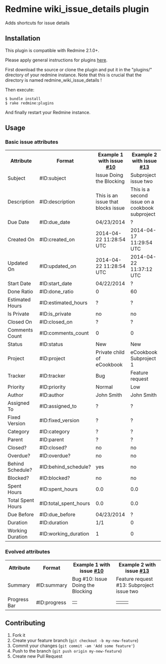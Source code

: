 Redmine wiki_issue_details plugin
======================

Adds shortcuts for issue details

Installation
------------

This plugin is compatible with Redmine 2.1.0+.

Please apply general instructions for plugins [here](http://www.redmine.org/wiki/redmine/Plugins).

First download the source or clone the plugin and put it in the "plugins/" directory of your redmine instance. Note that this is crucial that the directory is named redmine_wiki_issue_details !

Then execute:

    $ bundle install
    $ rake redmine:plugins

And finally restart your Redmine instance.


Usage
-----

<h3>Basic issue attributes</h3>


<table>
  <tbody><tr>
    <th>Attribute </th>
    <th>Format </th>
    <th>Example 1 with issue <a href="/issues/10" class="issue tracker-1 status-1 priority-5 priority-default" title="Issue Doing the Blocking (New)">#10</a> </th>
    <th>Example 2 with issue <a href="/issues/13" class="issue tracker-2 status-1 priority-4 priority-lowest" title="Subproject issue two (New)">#13</a> </th>
  </tr>
  <tr>
    <td> Subject </td>
    <td> #ID:subject </td>
    <td> Issue Doing the Blocking </td>
    <td> Subproject issue two </td>
  </tr>
  <tr>
    <td> Description </td>
    <td> #ID:description </td>
    <td> This is an issue that blocks issue </td>
    <td> This is a second issue on a cookbook subproject </td>
  </tr>
  <tr>
    <td> Due Date </td>
    <td> #ID:due_date </td>
    <td> 04/23/2014 </td>
    <td> ? </td>
  </tr>
  <tr>
    <td> Created On </td>
    <td> #ID:created_on </td>
    <td> 2014-04-22 11:28:54 UTC </td>
    <td> 2014-04-17 11:29:54 UTC </td>
  </tr>
  <tr>
    <td> Updated On </td>
    <td> #ID:updated_on </td>
    <td> 2014-04-22 11:28:54 UTC </td>
    <td> 2014-04-22 11:37:12 UTC </td>
  </tr>
  <tr>
    <td> Start Date </td>
    <td> #ID:start_date </td>
    <td> 04/22/2014 </td>
    <td> ? </td>
  </tr>
  <tr>
    <td> Done Ratio </td>
    <td> #ID:done_ratio </td>
    <td> 0 </td>
    <td> 60 </td>
  </tr>
  <tr>
    <td> Estimated Hours </td>
    <td> #ID:estimated_hours </td>
    <td> ? </td>
    <td> ? </td>
  </tr>
  <tr>
    <td> Is Private </td>
    <td> #ID:is_private </td>
    <td> no </td>
    <td> no </td>
  </tr>
  <tr>
    <td> Closed On </td>
    <td> #ID:closed_on </td>
    <td> ? </td>
    <td> ? </td>
  </tr>
  <tr>
    <td> Comments Count </td>
    <td> #ID:comments_count </td>
    <td> 0 </td>
    <td> 0 </td>
  </tr>
  <tr>
    <td> Status </td>
    <td> #ID:status </td>
    <td> New </td>
    <td> New </td>
  </tr>
  <tr>
    <td> Project </td>
    <td> #ID:project </td>
    <td> Private child of eCookbook </td>
    <td> eCookbook Subproject 1 </td>
  </tr>
  <tr>
    <td> Tracker </td>
    <td> #ID:tracker </td>
    <td> Bug </td>
    <td> Feature request </td>
  </tr>
  <tr>
    <td> Priority </td>
    <td> #ID:priority </td>
    <td> Normal </td>
    <td> Low </td>
  </tr>
  <tr>
    <td> Author </td>
    <td> #ID:author </td>
    <td> John Smith </td>
    <td> John Smith </td>
  </tr>
  <tr>
    <td> Assigned To </td>
    <td> #ID:assigned_to </td>
    <td> ? </td>
    <td> ? </td>
  </tr>
  <tr>
    <td> Fixed Version </td>
    <td> #ID:fixed_version </td>
    <td> ? </td>
    <td> ? </td>
  </tr>
  <tr>
    <td> Category </td>
    <td> #ID:category </td>
    <td> ? </td>
    <td> ? </td>
  </tr>
  <tr>
    <td> Parent </td>
    <td> #ID:parent </td>
    <td> ? </td>
    <td> ? </td>
  </tr>
  <tr>
    <td> Closed? </td>
    <td> #ID:closed? </td>
    <td> no </td>
    <td> no </td>
  </tr>
  <tr>
    <td> Overdue? </td>
    <td> #ID:overdue? </td>
    <td> no </td>
    <td> no </td>
  </tr>
  <tr>
    <td> Behind Schedule? </td>
    <td> #ID:behind_schedule? </td>
    <td> yes </td>
    <td> no </td>
  </tr>
  <tr>
    <td> Blocked? </td>
    <td> #ID:blocked? </td>
    <td> no </td>
    <td> no </td>
  </tr>
  <tr>
    <td> Spent Hours </td>
    <td> #ID:spent_hours </td>
    <td> 0.0 </td>
    <td> 0.0 </td>
  </tr>
  <tr>
    <td> Total Spent Hours </td>
    <td> #ID:total_spent_hours </td>
    <td> 0.0 </td>
    <td> 0.0 </td>
  </tr>
  <tr>
    <td> Due Before </td>
    <td> #ID:due_before </td>
    <td> 04/23/2014 </td>
    <td> ? </td>
  </tr>
  <tr>
    <td> Duration </td>
    <td> #ID:duration </td>
    <td> 1/1 </td>
    <td> 0 </td>
  </tr>
  <tr>
    <td> Working Duration </td>
    <td> #ID:working_duration </td>
    <td> 1 </td>
    <td> 0 </td>
  </tr>
</tbody></table>


<h3>Evolved attributes</h3>

<table>
  <tbody><tr>
    <th>Attribute </th>
    <th>Format </th>
    <th>Example 1 with issue <a href="/issues/10" class="issue tracker-1 status-1 priority-5 priority-default" title="Issue Doing the Blocking (New)">#10</a> </th>
    <th>Example 2 with issue <a href="/issues/13" class="issue tracker-2 status-1 priority-4 priority-lowest" title="Subproject issue two (New)">#13</a> </th>
  </tr>
  <tr>
    <td> Summary </td>
    <td> #ID:summary </td>
    <td> Bug #10: Issue Doing the Blocking </td>
    <td> Feature request #13: Subproject issue two </td>
  </tr>
  <tr>
    <td> Progress Bar </td>
    <td> #ID:progress </td>
    <td> <table class="progress" style="width: 100px;;"><tbody><tr><td class="todo" style="width: 100%;"></td></tr></tbody></table><p class="percent"></p> </td>
    <td> <table class="progress" style="width: 100px;;"><tbody><tr><td class="closed" style="width: 60%;"></td><td class="todo" style="width: 40%;"></td></tr></tbody></table><p class="percent"></p> </td>
  </tr>
</tbody></table>


Contributing
------------

1. Fork it
2. Create your feature branch (`git checkout -b my-new-feature`)
3. Commit your changes (`git commit -am 'Add some feature'`)
4. Push to the branch (`git push origin my-new-feature`)
5. Create new Pull Request
